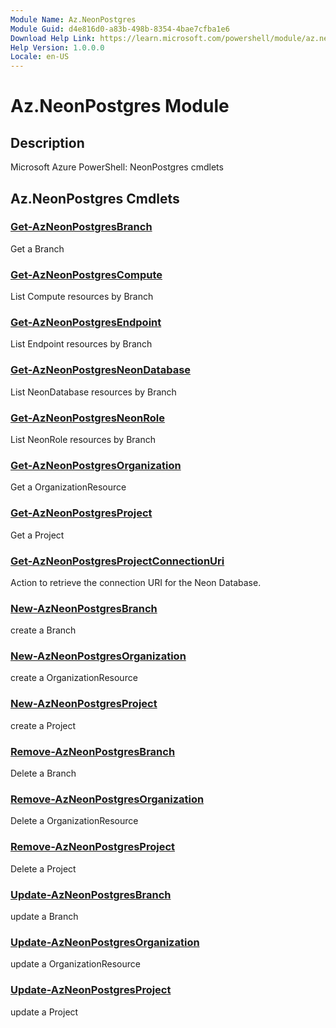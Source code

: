 ```yaml
---
Module Name: Az.NeonPostgres
Module Guid: d4e816d0-a83b-498b-8354-4bae7cfba1e6
Download Help Link: https://learn.microsoft.com/powershell/module/az.neonpostgres
Help Version: 1.0.0.0
Locale: en-US
---
```


# Az.NeonPostgres Module
## Description
Microsoft Azure PowerShell: NeonPostgres cmdlets

## Az.NeonPostgres Cmdlets
### [Get-AzNeonPostgresBranch](Get-AzNeonPostgresBranch.md)
Get a Branch

### [Get-AzNeonPostgresCompute](Get-AzNeonPostgresCompute.md)
List Compute resources by Branch

### [Get-AzNeonPostgresEndpoint](Get-AzNeonPostgresEndpoint.md)
List Endpoint resources by Branch

### [Get-AzNeonPostgresNeonDatabase](Get-AzNeonPostgresNeonDatabase.md)
List NeonDatabase resources by Branch

### [Get-AzNeonPostgresNeonRole](Get-AzNeonPostgresNeonRole.md)
List NeonRole resources by Branch

### [Get-AzNeonPostgresOrganization](Get-AzNeonPostgresOrganization.md)
Get a OrganizationResource

### [Get-AzNeonPostgresProject](Get-AzNeonPostgresProject.md)
Get a Project

### [Get-AzNeonPostgresProjectConnectionUri](Get-AzNeonPostgresProjectConnectionUri.md)
Action to retrieve the connection URI for the Neon Database.

### [New-AzNeonPostgresBranch](New-AzNeonPostgresBranch.md)
create a Branch

### [New-AzNeonPostgresOrganization](New-AzNeonPostgresOrganization.md)
create a OrganizationResource

### [New-AzNeonPostgresProject](New-AzNeonPostgresProject.md)
create a Project

### [Remove-AzNeonPostgresBranch](Remove-AzNeonPostgresBranch.md)
Delete a Branch

### [Remove-AzNeonPostgresOrganization](Remove-AzNeonPostgresOrganization.md)
Delete a OrganizationResource

### [Remove-AzNeonPostgresProject](Remove-AzNeonPostgresProject.md)
Delete a Project

### [Update-AzNeonPostgresBranch](Update-AzNeonPostgresBranch.md)
update a Branch

### [Update-AzNeonPostgresOrganization](Update-AzNeonPostgresOrganization.md)
update a OrganizationResource

### [Update-AzNeonPostgresProject](Update-AzNeonPostgresProject.md)
update a Project

